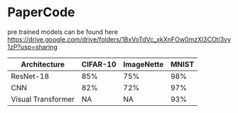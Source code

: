 # PaperCode
pre trained models can be found here
https://drive.google.com/drive/folders/1BxVoTdVc_xkXnFOw0mzXl3COtj3vy1zP?usp=sharing


| Architecture | CIFAR-10 | ImageNette | MNIST    |
|--------------|----------|----------|----------|
| ResNet-18    | 85%      | 75%      | 98%      |
| CNN        | 82%      | 72%      | 97%      |
| Visual Transformer         | NA       | NA       | 93%      |
